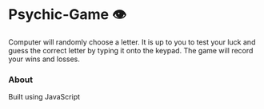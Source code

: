 # Psychic-Game :eye:
Computer will randomly choose a letter. It is up to you to test your luck and guess the correct letter by typing it onto the keypad. The game will record your wins and losses.

### About
Built using JavaScript
